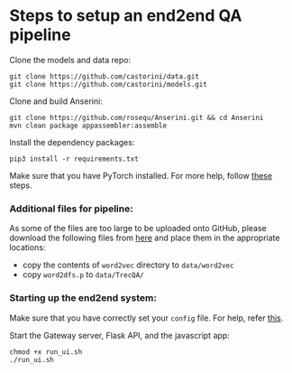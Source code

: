 # Steps to setup an end2end QA pipeline 
Clone the models and data repo:
```
git clone https://github.com/castorini/data.git
git clone https://github.com/castorini/models.git
```

Clone and build Anserini:

```
git clone https://github.com/rosequ/Anserini.git && cd Anserini
mvn clean package appassembler:assemble
```


Install the dependency packages:

```
pip3 install -r requirements.txt 
```

Make sure that you have PyTorch installed. For more help, follow [these](https://github.com/castorini/Castor) steps.

### Additional files for pipeline:
As some of the files are too large to be uploaded onto GitHub, please download the following files from
 [here](https://drive.google.com/drive/folders/0B2u_nClt6NbzNm1LdjlwUFdzQVE?usp=sharing) and place them
in the appropriate locations:

 - copy the contents of `word2vec` directory to `data/word2vec`
 - copy `word2dfs.p` to `data/TrecQA/`

### Starting up the end2end system:

Make sure that you have correctly set your `config` file. For help, refer 
[this](https://github.com/castorini/Anserini/blob/master/docs/speech-ui-api-docs.md).

Start the Gateway server, Flask API, and the javascript app:

```
chmod +x run_ui.sh
./run_ui.sh
```

